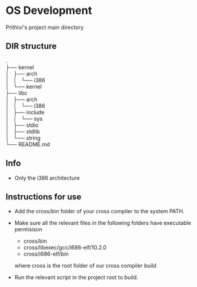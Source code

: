 # OS Development
Prithivi's project main directory
## DIR structure
.  
├── kernel  
│   ├── arch  
│   │   └── i386  
│   └── kernel  
├── libc  
│   ├── arch  
│   │   └── i386  
│   ├── include  
│   │   └── sys  
│   ├── stdio  
│   ├── stdlib  
│   └── string  
└── README.md  

## Info
- Only the i386 architecture

## Instructions for use
- Add the cross/bin folder of your cross compiler to the system PATH.
- Make sure all the relevant files in the following folders have executable permisison
    - cross/bin
    - cross/libexec/gcc/i686-elf/10.2.0
    - cross/i686-elf/bin
    
    where cross is the root folder of our cross compiler build

- Run the relevant script in the project root to build.